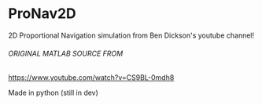 # ProNav2D
2D Proportional Navigation simulation from Ben Dickson's youtube channel!

###### ORIGINAL MATLAB SOURCE FROM ######
https://www.youtube.com/watch?v=CS9BL-0mdh8 

Made in python (still in dev)
